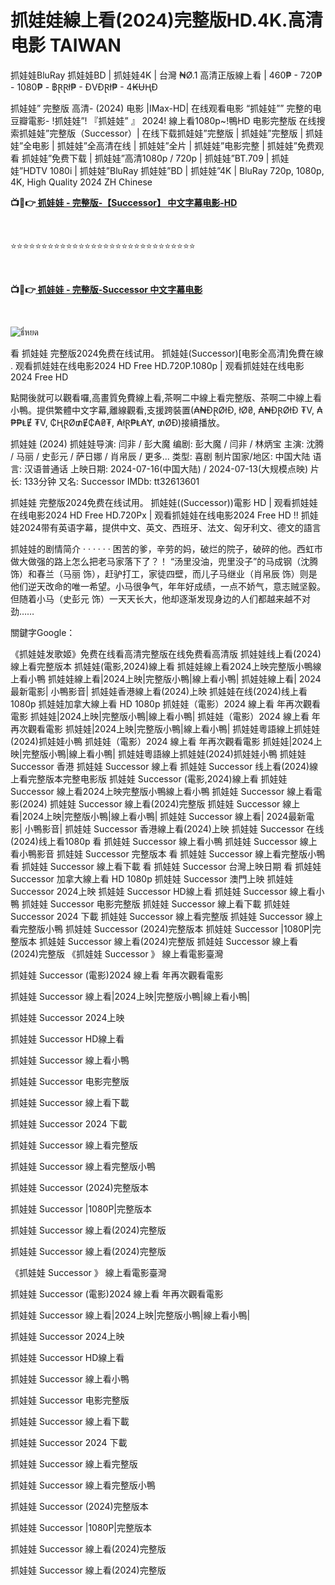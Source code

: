 <h1 class="heading-element" dir="auto">抓娃娃線上看(2024)完整版HD.4K.高清电影 TAIWAN</h1>

抓娃娃BluRay 抓娃娃BD | 抓娃娃4K | 台灣 ₦Ø.1 高清正版線上看 | 460₱ - 720₱ - 1080₱ - ฿ⱤⱤł₱ - ĐVĐⱤł₱ - 4₭ɄⱧĐ

抓娃娃” 完整版 高清- (2024) 电影 |IMax-HD| 在线观看电影 “抓娃娃”” 完整的电 豆瓣電影- !抓娃娃”! 『抓娃娃” 』 2024! 線上看1080p~!鴨HD 电影完整版 在线搜索抓娃娃”完整版（Successor）| 在线下载抓娃娃”完整版 | 抓娃娃”完整版 | 抓娃娃”全电影 | 抓娃娃”全高清在线 | 抓娃娃”全片 | 抓娃娃”电影完整 | 抓娃娃”免费观看 抓娃娃”免费下载 | 抓娃娃”高清1080p / 720p | 抓娃娃”BT.709 | 抓娃娃”HDTV 1080i | 抓娃娃”BluRay 抓娃娃”BD | 抓娃娃”4K | BluRay 720p, 1080p, 4K, High Quality 2024 ZH Chinese

<p><b>📺📱👉<a href="https://jisswatch.com/zh/movie/1299537/successor" rel="noopener"> 抓娃娃 - 完整版-【Successor】 中文字幕电影-HD</a></b></p>
<p><b><br></b></p>
⭐⭐⭐⭐⭐⭐⭐⭐⭐⭐⭐⭐⭐⭐⭐⭐⭐⭐⭐⭐⭐⭐⭐⭐⭐⭐⭐⭐⭐⭐
<p><b><br></b></p>
<p><b>📺📱👉<a href="https://jisswatch.com/zh/movie/1299537/successor" rel="noopener"> 抓娃娃 - 完整版-Successor 中文字幕电影</a></b></p>
<p><b><br></b></p>

<img src="https://imgcache.dealmoon.com/thumbimg.dealmoon.com/us2407/dealmoon/bb3/669/85a/1eaf17e6cf12c0b7d9aa126x853x1280x126.jpg_1080_0_3_8236.jpg" alt="ธี่หยด" style="max-width: 100%;">

看 抓娃娃 完整版2024免费在线试用。 抓娃娃(Successor)[电影全高清]免費在線 . 观看抓娃娃在线电影2024 HD Free HD.720P.1080p | 观看抓娃娃在线电影2024 Free HD

點開後就可以觀看囉,高畫質免費線上看,茶啊二中線上看完整版、茶啊二中線上看小鴨。提供繁體中文字幕,離線觀看,支援跨裝置(₳₦ĐⱤØłĐ, łØ₴, ₳₦ĐⱤØłĐ ₮V, ₳₱₱ⱠɆ ₮V, ₵ⱧⱤØ₥Ɇ₵₳₴₮, ₳łⱤ₱Ⱡ₳Ɏ, ₥ØĐ)接續播放。

抓娃娃 (2024) 抓娃娃导演: 闫非 / 彭大魔 编剧: 彭大魔 / 闫非 / 林炳宝 主演: 沈腾 / 马丽 / 史彭元 / 萨日娜 / 肖帛辰 / 更多... 类型: 喜剧 制片国家/地区: 中国大陆 语言: 汉语普通话 上映日期: 2024-07-16(中国大陆) / 2024-07-13(大规模点映) 片长: 133分钟 又名: Successor IMDb: tt32613601

抓娃娃 完整版2024免费在线试用。 抓娃娃((Successor))電影 HD | 观看抓娃娃在线电影2024 HD Free HD.720Px | 观看抓娃娃在线电影2024 Free HD !! 抓娃娃2024带有英语字幕，提供中文、英文、西班牙、法文、匈牙利文、德文的語言

抓娃娃的剧情简介 · · · · · · 困苦的爹，辛劳的妈，破烂的院子，破碎的他。西虹市做大做强的路上怎么把老马家落下了？！ “汤里没油，兜里没子”的马成钢（沈腾 饰）和春兰（马丽 饰），赶驴打工，家徒四壁，而儿子马继业（肖帛辰 饰）则是他们逆天改命的唯一希望。小马很争气，年年好成绩，一点不娇气，意志贼坚毅。但随着小马（史彭元 饰）一天天长大，他却逐渐发现身边的人们都越来越不对劲……

關鍵字Google：

《抓娃娃发歌姬》免费在线看高清完整版在线免费看高清版 抓娃娃线上看(2024)線上看完整版本 抓娃娃(電影,2024)線上看 抓娃娃線上看2024上映完整版小鴨線上看小鴨 抓娃娃線上看|2024上映|完整版小鴨|線上看小鴨| 抓娃娃線上看| 2024最新電影| 小鴨影音| 抓娃娃香港線上看(2024)上映 抓娃娃在线(2024)线上看1080p 抓娃娃加拿大線上看 HD 1080p 抓娃娃（電影）2024 線上看 年再次觀看電影 抓娃娃|2024上映|完整版小鴨|線上看小鴨| 抓娃娃（電影）2024 線上看 年再次觀看電影 抓娃娃|2024上映|完整版小鴨|線上看小鴨| 抓娃娃粵語線上抓娃娃(2024)抓娃娃小鴨 抓娃娃（電影）2024 線上看 年再次觀看電影 抓娃娃|2024上映|完整版小鴨|線上看小鴨| 抓娃娃粵語線上抓娃娃(2024)抓娃娃小鴨 抓娃娃 Successor 香港 抓娃娃 Successor 線上看 抓娃娃 Successor 线上看(2024)線上看完整版本完整电影版 抓娃娃 Successor (電影,2024)線上看 抓娃娃 Successor 線上看2024上映完整版小鴨線上看小鴨 抓娃娃 Successor 線上看電影(2024) 抓娃娃 Successor 線上看(2024)完整版 抓娃娃 Successor 線上看|2024上映|完整版小鴨|線上看小鴨| 抓娃娃 Successor 線上看| 2024最新電影| 小鴨影音| 抓娃娃 Successor 香港線上看(2024)上映 抓娃娃 Successor 在线(2024)线上看1080p 看 抓娃娃 Successor 線上看小鴨 抓娃娃 Successor 線上看小鴨影音 抓娃娃 Successor 完整版本 看 抓娃娃 Successor 線上看完整版小鴨 看 抓娃娃 Successor 線上看下載 看 抓娃娃 Successor 台灣上映日期 看 抓娃娃 Successor 加拿大線上看 HD 1080p 抓娃娃 Successor 澳門上映 抓娃娃 Successor 2024上映 抓娃娃 Successor HD線上看 抓娃娃 Successor 線上看小鴨 抓娃娃 Successor 电影完整版 抓娃娃 Successor 線上看下載 抓娃娃 Successor 2024 下載 抓娃娃 Successor 線上看完整版 抓娃娃 Successor 線上看完整版小鴨 抓娃娃 Successor (2024)完整版本 抓娃娃 Successor |1080P|完整版本 抓娃娃 Successor 線上看(2024)完整版 抓娃娃 Successor 線上看(2024)完整版 《抓娃娃 Successor 》 線上看電影臺灣

抓娃娃 Successor (電影)2024 線上看 年再次觀看電影

抓娃娃 Successor 線上看|2024上映|完整版小鴨|線上看小鴨|

抓娃娃 Successor 2024上映

抓娃娃 Successor HD線上看

抓娃娃 Successor 線上看小鴨

抓娃娃 Successor 电影完整版

抓娃娃 Successor 線上看下載

抓娃娃 Successor 2024 下載

抓娃娃 Successor 線上看完整版

抓娃娃 Successor 線上看完整版小鴨

抓娃娃 Successor (2024)完整版本

抓娃娃 Successor |1080P|完整版本

抓娃娃 Successor 線上看(2024)完整版

抓娃娃 Successor 線上看(2024)完整版

《抓娃娃 Successor 》 線上看電影臺灣

抓娃娃 Successor (電影)2024 線上看 年再次觀看電影

抓娃娃 Successor 線上看|2024上映|完整版小鴨|線上看小鴨|

抓娃娃 Successor 2024上映

抓娃娃 Successor HD線上看

抓娃娃 Successor 線上看小鴨

抓娃娃 Successor 电影完整版

抓娃娃 Successor 線上看下載

抓娃娃 Successor 2024 下載

抓娃娃 Successor 線上看完整版

抓娃娃 Successor 線上看完整版小鴨

抓娃娃 Successor (2024)完整版本

抓娃娃 Successor |1080P|完整版本

抓娃娃 Successor 線上看(2024)完整版

抓娃娃 Successor 線上看(2024)完整版

